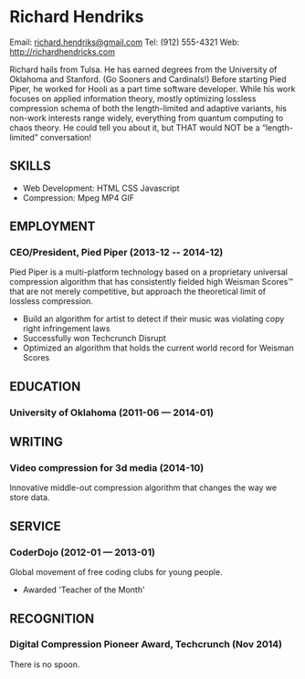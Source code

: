 Richard Hendriks
============
Email: richard.hendriks@gmail.com
Tel: (912) 555-4321
Web: http://richardhendricks.com

Richard hails from Tulsa. He has earned degrees from the University of Oklahoma and Stanford. (Go Sooners and Cardinals!) Before starting Pied Piper, he worked for Hooli as a part time software developer. While his work focuses on applied information theory, mostly optimizing lossless compression schema of both the length-limited and adaptive variants, his non-work interests range widely, everything from quantum computing to chaos theory. He could tell you about it, but THAT would NOT be a “length-limited” conversation!

## SKILLS

  - Web Development: HTML CSS Javascript 
  - Compression: Mpeg MP4 GIF 

## EMPLOYMENT

### CEO/President, Pied Piper (2013-12 -- 2014-12)
Pied Piper is a multi-platform technology based on a proprietary universal compression algorithm that has consistently fielded high Weisman Scores™ that are not merely competitive, but approach the theoretical limit of lossless compression.
  - Build an algorithm for artist to detect if their music was violating copy right infringement laws
  - Successfully won Techcrunch Disrupt
  - Optimized an algorithm that holds the current world record for Weisman Scores


## EDUCATION

### University of Oklahoma (2011-06 — 2014-01)

## WRITING

### Video compression for 3d media (2014-10)
Innovative middle-out compression algorithm that changes the way we store data.

## SERVICE

### CoderDojo (2012-01 — 2013-01)
Global movement of free coding clubs for young people.
  - Awarded 'Teacher of the Month'

## RECOGNITION

### Digital Compression Pioneer Award, Techcrunch (Nov 2014)
There is no spoon.
